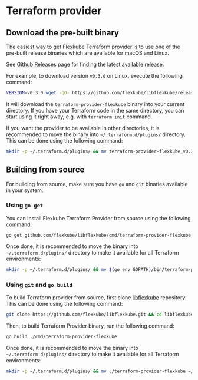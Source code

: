 # Terraform provider

## Download the pre-built binary

The easiest way to get Flexkube Terraform provider is to use one of the pre-built release binaries which are available for macOS and Linux.

See [Github Releases](https://github.com/flexkube/libflexkube/releases) page for finding the latest available release.

For example, to download version `v0.3.0` on Linux, execute the following command:

```sh
VERSION=v0.3.0 wget -qO- https://github.com/flexkube/libflexkube/releases/download/$VERSION/terraform-provider-flexkube_$VERSION_linux_amd64.tar.gz | tar zxvf - terraform-provider-flexkube_$VERSION_x4
```

It will download the `terraform-provider-flexkube` binary into your current directory. If you have your Terraform code in the same directory, you can start using it right away, e.g. with `terraform init` command.

If you want the provider to be available in other directories, it is recommended to move the binary into `~/.terraform.d/plugins/` directory. This can be done using the following command:

```sh
mkdir -p ~/.terraform.d/plugins/ && mv terraform-provider-flexkube_v0.3.0_x4 ~/.terraform.d/plugins/
```

## Building from source

For building from source, make sure you have `go` and `git` binaries available in your system.

### Using `go get`

You can install Flexkube Terraform Provider from source using the following command:

```
go get github.com/flexkube/libflexkube/cmd/terraform-provider-flexkube
```

Once done, it is recommended to move the binary into `~/.terraform.d/plugins/` directory to make it available for all Terraform environments:

```sh
mkdir -p ~/.terraform.d/plugins/ && mv $(go env GOPATH)/bin/terraform-provider-flexkube ~/.terraform.d/plugins/terraform-provider-flexkube_v0.3.0_x4
```

### Using `git` and `go build`

To build Terraform provider from source, first clone [libflexkube](https://github.com/flexkube/libflexkube) repository. This can be done using the following command:

```sh
git clone https://github.com/flexkube/libflexkube.git && cd libflexkube
```

Then, to build Terraform Provider binary, run the following command:

```sh
go build ./cmd/terraform-provider-flexkube
```

Once done, it is recommended to move the binary into `~/.terraform.d/plugins/` directory to make it available for all Terraform environments:

```sh
mkdir -p ~/.terraform.d/plugins/ && mv ./terraform-provider-flexkube ~/.terraform.d/plugins/terraform-provider-flexkube
```